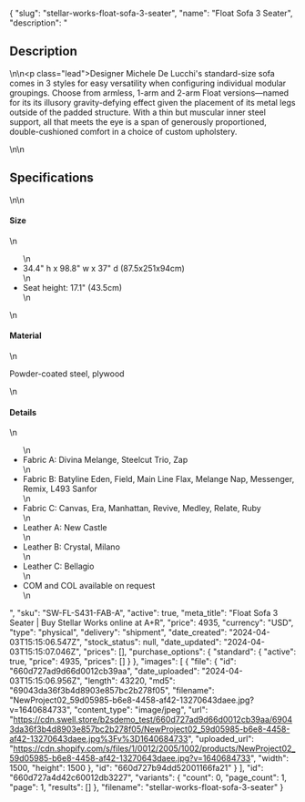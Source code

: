 {
  "slug": "stellar-works-float-sofa-3-seater",
  "name": "Float Sofa 3 Seater",
  "description": "<h2>Description</h2>\n<!-- split -->\n<p class=\"lead\">Designer Michele De Lucchi's standard-size sofa comes in 3 styles for easy versatility when configuring individual modular groupings. Choose from armless, 1-arm and 2-arm Float versions—named for its its illusory gravity-defying effect given the placement of its metal legs outside of the padded structure. With a thin but muscular inner steel support, all that meets the eye is a span of generously proportioned, double-cushioned comfort in a choice of custom upholstery.</p>\n<!-- split -->\n<h2>Specifications</h2>\n<!-- split -->\n<h4>Size</h4>\n<ul>\n<li>34.4\" h x 98.8\" w x 37\" d (87.5x251x94cm)</li>\n<li>Seat height: 17.1\" (43.5cm)</li>\n</ul>\n<h4>Material</h4>\n<p>Powder-coated steel, plywood</p>\n<h4>Details</h4>\n<ul>\n<li>Fabric A: Divina Melange, Steelcut Trio, Zap</li>\n<li>Fabric B: Batyline Eden, Field, Main Line Flax, Melange Nap, Messenger, Remix, L493 Sanfor</li>\n<li>Fabric C: Canvas, Era, Manhattan, Revive, Medley, Relate, Ruby</li>\n<li>Leather A: New Castle</li>\n<li>Leather B: Crystal, Milano</li>\n<li>Leather C: Bellagio</li>\n<li>COM and COL available on request</li>\n</ul>",
  "sku": "SW-FL-S431-FAB-A",
  "active": true,
  "meta_title": "Float Sofa 3 Seater | Buy Stellar Works online at A+R",
  "price": 4935,
  "currency": "USD",
  "type": "physical",
  "delivery": "shipment",
  "date_created": "2024-04-03T15:15:06.547Z",
  "stock_status": null,
  "date_updated": "2024-04-03T15:15:07.046Z",
  "prices": [],
  "purchase_options": {
    "standard": {
      "active": true,
      "price": 4935,
      "prices": []
    }
  },
  "images": [
    {
      "file": {
        "id": "660d727ad9d66d0012cb39aa",
        "date_uploaded": "2024-04-03T15:15:06.956Z",
        "length": 43220,
        "md5": "69043da36f3b4d8903e857bc2b278f05",
        "filename": "NewProject02_59d05985-b6e8-4458-af42-13270643daee.jpg?v=1640684733",
        "content_type": "image/jpeg",
        "url": "https://cdn.swell.store/b2sdemo_test/660d727ad9d66d0012cb39aa/69043da36f3b4d8903e857bc2b278f05/NewProject02_59d05985-b6e8-4458-af42-13270643daee.jpg%3Fv%3D1640684733",
        "uploaded_url": "https://cdn.shopify.com/s/files/1/0012/2005/1002/products/NewProject02_59d05985-b6e8-4458-af42-13270643daee.jpg?v=1640684733",
        "width": 1500,
        "height": 1500
      },
      "id": "660d727b94dd52001166fa21"
    }
  ],
  "id": "660d727a4d42c60012db3227",
  "variants": {
    "count": 0,
    "page_count": 1,
    "page": 1,
    "results": []
  },
  "filename": "stellar-works-float-sofa-3-seater"
}